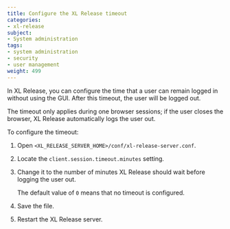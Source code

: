 ```yaml
---
title: Configure the XL Release timeout
categories:
- xl-release
subject:
- System administration
tags:
- system administration
- security
- user management
weight: 499
---
```


In XL Release, you can configure the time that a user can remain logged in without using the GUI. After this timeout, the user will be logged out.

The timeout only applies during one browser sessions; if the user closes the browser, XL Release automatically logs the user out.

To configure the timeout:

1. Open `<XL_RELEASE_SERVER_HOME>/conf/xl-release-server.conf`.
1. Locate the `client.session.timeout.minutes` setting.
1. Change it to the number of minutes XL Release should wait before logging the user out.

    The default value of `0` means that no timeout is configured.

1. Save the file.
1. Restart the XL Release server.
